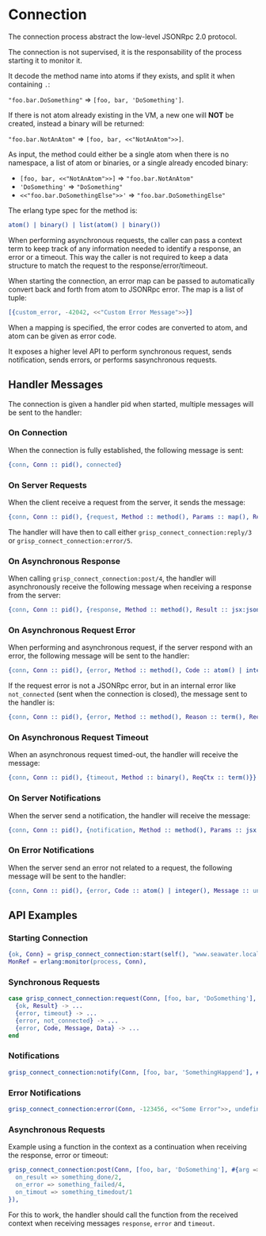 # Connection

The connection process abstract the low-level JSONRpc 2.0 protocol.

The connection is not supervised, it is the responsability of the process
starting it to monitor it.

It decode the method name into atoms if they exists, and split it when
containing `.`:

  `"foo.bar.DoSomething"` => `[foo, bar, 'DoSomething']`.

If there is not atom already existing in the VM, a new one will **NOT**
be created, instead a binary will be returned:

  `"foo.bar.NotAnAtom"` => `[foo, bar, <<"NotAnAtom">>]`.

As input, the method could either be a single atom when there is no namespace,
a list of atom or binaries, or a single already encoded binary:

 - `[foo, bar, <<"NotAnAtom">>]` => `"foo.bar.NotAnAtom"`
 - `'DoSomething'` => `"DoSomething"`
 - `<<"foo.bar.DoSomethingElse">>'` => `"foo.bar.DoSomethingElse"`

The erlang type spec for the method is:

```erlang
atom() | binary() | list(atom() | binary())
```

When performing asynchronous requests, the caller can pass a context term to
keep track of any information needed to identify a response, an error or a
timeout. This way the caller is not required to keep a data structure to match
the request to the response/error/timeout.

When starting the connection, an error map can be passed to automatically
convert back and forth from atom to JSONRpc error. The map is a list of tuple:

```erlang
[{custom_error, -42042, <<"Custom Error Message">>}]
```

When a mapping is specified, the error codes are converted to atom, and atom
can be given as error code.

It exposes a higher level API to perform synchronous request, sends notification,
sends errors, or performs sasynchronous requests.


## Handler Messages

The connection is given a handler pid when started, multiple messages will be
sent to the handler:

### On Connection

When the connection is fully established, the following message is sent:

```erlang
{conn, Conn :: pid(), connected}
```

### On Server Requests

When the client receive a request from the server, it sends the message:

```erlang
{conn, Conn :: pid(), {request, Method :: method(), Params :: map(), ReqRef :: binary()}}
```

The handler will have then to call either `grisp_connect_connection:reply/3` or
`grisp_connect_connection:error/5`.

### On Asynchronous Response

When calling `grisp_connect_connection:post/4`, the handler will asynchronously
receive the following message when receiving a response from the server:

```erlang
{conn, Conn :: pid(), {response, Method :: method(), Result :: jsx:json_term(), ReqCtx :: term()}}
```

### On Asynchronous Request Error

When performing and asynchronous request, if the server respond with an error,
the following message will be sent to the handler:

```erlang
{conn, Conn :: pid(), {error, Method :: method(), Code :: atom() | integer(), Message :: undefined | binary(), Data :: undefined | jsx:json_term(), ReqCtx :: term()}}
```

If the request error is not a JSONRpc error, but in an internal error like
`not_connected` (sent when the connection is closed), the message sent to the
handler is:

```erlang
{conn, Conn :: pid(), {error, Method :: method(), Reason :: term(), ReqCtx :: term()}}
```

### On Asynchronous Request Timeout

When an asynchronous request timed-out, the handler will receive the message:

```erlang
{conn, Conn :: pid(), {timeout, Method :: binary(), ReqCtx :: term()}}
```

### On Server Notifications

When the server send a notification, the handler will receive the message:

```erlang
{conn, Conn :: pid(), {notification, Method :: method(), Params :: jsx:json_term()}}
```

### On Error Notifications

When the server send an error not related to a request, the following message
will be sent to the handler:

```erlang
{conn, Conn :: pid(), {error, Code :: atom() | integer(), Message :: undefined | binary(), Data :: undefined | jsx:json_term()}}
```


## API Examples

### Starting Connection

```erlang
{ok, Conn} = grisp_connect_connection:start(self(), "www.seawater.local", 8443),
MonRef = erlang:monitor(process, Conn),
```

### Synchronous Requests

```erlang
case grisp_connect_connection:request(Conn, [foo, bar, 'DoSomething'], #{arg => 42}) of
  {ok, Result} -> ...
  {error, timeout} -> ...
  {error, not_connected} -> ...
  {error, Code, Message, Data} -> ...
end
```

### Notifications

```erlang
grisp_connect_connection:notify(Conn, [foo, bar, 'SomethingHappend'], #{}),
```

### Error Notifications

```erlang
grisp_connect_connection:error(Conn, -123456, <<"Some Error">>, undefined, undefined),
```

### Asynchronous Requests

Example using a function in the context as a continuation when receiving the
response, error or timeout:

```erlang
grisp_connect_connection:post(Conn, [foo, bar, 'DoSomething'], #{arg => 42}, #{
  on_result => something_done/2,
  on_error => something_failed/4,
  on_timout => something_timedout/1
}),
```

For this to work, the handler should call the function from the received context
when receiving messages `response`, `error` and `timeout`.
